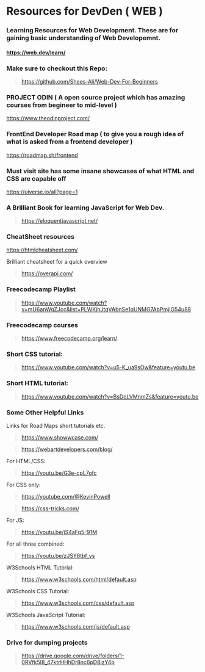 # Resources for DevDen ( WEB )

### Learning Resources for Web Development. These are for gaining basic understanding of Web Developemnt.

#### https://web.dev/learn/

### Make sure to checkout this Repo:
> https://github.com/Shees-Ali/Web-Dev-For-Beginners

### PROJECT ODIN ( A open source project which has amazing courses from begineer to mid-level )
https://www.theodinproject.com/

### FrontEnd Developer Road map ( to give you a rough idea of what is asked from a frontend developer )
https://roadmap.sh/frontend

### Must visit site has some insane showcases of what HTML and CSS are capable off 
https://uiverse.io/all?page=1

### A Brilliant Book for learning JavaScript for Web Dev.
> https://eloquentjavascript.net/

### CheatSheet resources 
https://htmlcheatsheet.com/

Brilliant cheatsheet for a quick overview 
>https://overapi.com/

### Freecodecamp Playlist
> https://www.youtube.com/watch?v=mU6anWqZJcc&list=PLWKjhJtqVAbnSe1qUNMG7AbPmjIG54u88
### Freecodecamp courses
> https://www.freecodecamp.org/learn/

### Short CSS tutorial:
> https://www.youtube.com/watch?v=u5-K_ua9sOw&feature=youtu.be
### Short HTML tutorial:
> https://www.youtube.com/watch?v=BsDoLVMnmZs&feature=youtu.be

### Some Other Helpful Links

Links for Road Maps short tutorials etc.
>https://www.showwcase.com/

>https://webartdevelopers.com/blog/

For HTML/CSS:
> https://youtu.be/G3e-cpL7ofc

For CSS only:
> https://youtube.com/@KevinPowell

> https://css-tricks.com/

For JS:
> https://youtu.be/jS4aFq5-91M

For all three combined:
> https://youtu.be/zJSY8tbf_ys

W3Schools HTML Tutorial:
> https://www.w3schools.com/html/default.asp

W3Schools CSS Tutorial:
> https://www.w3schools.com/css/default.asp

W3Schools JavaScript Tutorial:
> https://www.w3schools.com/js/default.asp

### Drive for dumping projects
> https://drive.google.com/drive/folders/1-0RVfk5I8_47ktrHHhDr8nc6pD8izY4p

